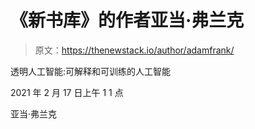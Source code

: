 # 《新书库》的作者亚当·弗兰克

> 原文：<https://thenewstack.io/author/adamfrank/>

透明人工智能:可解释和可训练的人工智能

2021 年 2 月 17 日上午 1 1 点

亚当·弗兰克